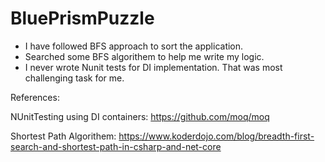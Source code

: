 # BluePrismPuzzle

- I have followed BFS approach to sort the application.
- Searched some BFS algorithem to help me write my logic.
- I never wrote Nunit tests for DI implementation. That was most challenging task for me.


References:

NUnitTesting using DI containers:
https://github.com/moq/moq

Shortest Path Algorithem:
https://www.koderdojo.com/blog/breadth-first-search-and-shortest-path-in-csharp-and-net-core
